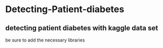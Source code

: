 # Detecting-Patient-diabetes
## detecting patient diabetes with kaggle data set

be sure to add the necessary libraries
